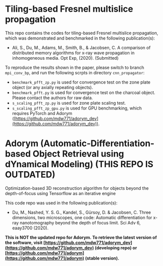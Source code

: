 # Tiling-based Fresnel multislice propagation
This repo contains the codes for tiling-based Fresnel multislice propagation, which was demonstrated and benchmarked in the following publication(s):

- Ali, S., Du, M., Adams, M., Smith, B., & Jacobsen, C. A comparison of distributed memory algorithms for x-ray wave propagation in inhomogeneous media. Opt Exp, (2020). (Submitted)

To reproduce the results shown in the paper, please switch to branch `mpi_conv_bp`, and run the following scrpts in directory `cnn_propagator`:

- `benchmark_pfft_zp.py` is used for convergence test on the zone plate object (or any axially repeating objects).
- `benchmark_pfft.py` is used for convergence test on the charcoal object. Please contact the authors for raw data. 
- `s_scaling_pfft_zp.py` is used for zone plate scaling test.
- `s_scaling_pfft_zp_gpu.py` is used for GPU benchmarking, which requires PyTorch and Adorym ([https://github.com/mdw771/adorym_dev](https://github.com/mdw771/adorym_dev)).

# Adorym (Automatic-Differentiation-based Object Retrieval using dYnamical Modeling) (THIS REPO IS OUTDATED)
Optimization-based 3D reconstruction algorithm for objects beyond the depth-of-focus using Tensorflow as an iterative engine

This code repo was used in the following publication(s):

- Du, M., Nashed, Y. S. G., Kandel, S., Gürsoy, D. & Jacobsen, C. Three dimensions, two microscopes, one code: Automatic differentiation for x-ray nanotomography beyond the depth of focus limit. Sci Adv 6, eaay3700 (2020).

**This is NOT the updated repo for Adorym. To retrieve the latest version of the software, visit [https://github.com/mdw771/adorym_dev](https://github.com/mdw771/adorym_dev) (developing repo) or [https://github.com/mdw771/adorym](https://github.com/mdw771/adorym) (stable version).**
